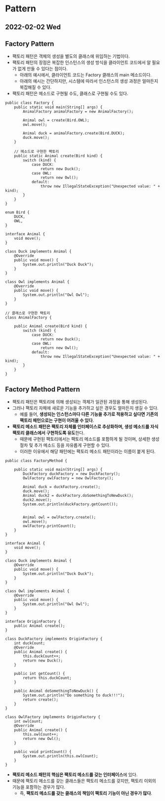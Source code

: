 # Pattern
## 2022-02-02 Wed

## Factory Pattern
* 팩토리 패턴은 객체의 생성을 별도의 클래스에 위임하는 기법이다.
* 팩토리 패턴의 장점은 복잡한 인스턴스의 생성 방식을 클라이언트 코드에서 알 필요가 없게 만들 수 있다는 점이다.
  * 아래의 예시에서, 클라이언트 코드는 Factory 클래스의 main 메소드이다.
  * 아래의 예시는 간단하지만, 시스템에 따라서 인스턴스의 생성 과정은 얼마든지 복잡해질 수 있다.
* 팩토리 패턴은 메소드로 구현될 수도, 클래스로 구현될 수도 있다.
```
public class Factory {
    public static void main(String[] args) {
        AnimalFactory animalFactory = new AnimalFactory();

        Animal owl = create(Bird.OWL);
        owl.move();

        Animal duck = animalFactory.create(Bird.DUCK);
        duck.move();
    }

    // 메소드로 구현한 팩토리
    public static Animal create(Bird kind) {
        switch (kind) {
            case DUCK:
                return new Duck();
            case OWL:
                return new Owl();
            default:
                throw new IllegalStateException("Unexpected value: " + kind);
        }
    }
}

enum Bird {
    DUCK,
    OWL,
}

interface Animal {
    void move();
}

class Duck implements Animal {
    @Override
    public void move() {
        System.out.println("Duck Duck");
    }
}

class Owl implements Animal {
    @Override
    public void move() {
        System.out.println("Owl Owl");
    }
}

// 클래스로 구현한 팩토리
class AnimalFactory {

    public Animal create(Bird kind) {
        switch (kind) {
            case DUCK:
                return new Duck();
            case OWL:
                return new Owl();
            default:
                throw new IllegalStateException("Unexpected value: " + kind);
        }
    }
}

```

## Factory Method Pattern
* 팩토리 패턴은 팩토리에 의해 생성되는 객체가 일관된 과정을 통해 생성된다.
* 그러나 팩토리 자체에 새로운 기능을 추가하고 싶은 경우도 얼마든지 생길 수 있다.
  * 예를 들어, **생성되는 인스턴스마다 다른 기능을 추가로 적용하고 싶다면 기존의 팩토리 패턴으로는 구현이 어려울 수 있다**.
* **팩토리 메소드 패턴은 팩토리 자체를 인터페이스로 추상화하며, 생성 메소드를 자식 팩토리 클래스에서 구현하도록 유도**한다.
  * 때문에 구현된 팩토리에서는 팩토리 메소드를 포함하게 될 것이며, 상세한 생성 절차 및 추가 메소드 등을 자유롭게 구현할 수 있다.
  * 이러한 이유에서 해당 패턴에는 팩토리 메소드 패턴이라는 이름이 붙게 된다.
```
public class FactoryMethod {

    public static void main(String[] args) {
        DuckFactory duckFactory = new DuckFactory();
        OwlFactory owlFactory = new OwlFactory();

        Animal duck = duckFactory.create();
        duck.move();
        Animal duck2 = duckFactory.doSomethingToNewDuck();
        duck2.move();
        System.out.println(duckFactory.getCount());


        Animal owl = owlFactory.create();
        owl.move();
        owlFactory.printCount();
    }
}

interface Animal {
    void move();
}

class Duck implements Animal {
    @Override
    public void move() {
        System.out.println("Duck Duck");
    }
}

class Owl implements Animal {
    @Override
    public void move() {
        System.out.println("Owl Owl");
    }
}

interface OriginFactory {
    public Animal create();
}

class DuckFactory implements OriginFactory {
    int duckCount;
    @Override
    public Animal create() {
        this.duckCount++;
        return new Duck();
    }

    public int getCount() {
        return this.duckCount;
    }

    public Animal doSomethingToNewDuck() {
        System.out.println("Do something to duck!!!");
        return create();
    }
}

class OwlFactory implements OriginFactory {
    int owlCount;
    @Override
    public Animal create() {
        this.owlCount++;
        return new Owl();
    }

    public void printCount() {
        System.out.println(this.owlCount);
    }
}
```
* **팩토리 메소드 패턴의 핵심은 팩토리 메소드를 갖는 인터페이스**에 있다.
* 때문에 팩토리 메소드를 갖는 클래스들은 팩토리 메소드를 갖지만, 팩토리 이외의 기능을 포함하는 경우가 많다.
    * 즉, **팩토리 메소드를 갖는 클래스의 책임이 팩토리 기능이 아닌 경우가 많다**.